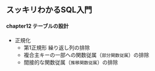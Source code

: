 ## スッキリわかるSQL入門
#### chapter12 テーブルの設計
- 正規化  
    - 第1正規形 繰り返し列の排除
    - 複合主キーの一部への関数従属（`部分関数従属`）の排除
    - 間接的な関数従属（`推移関数従属`）の排除
